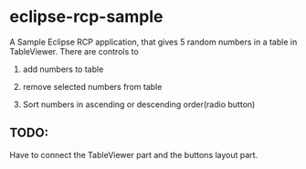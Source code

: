 eclipse-rcp-sample
==================

A Sample Eclipse RCP application, that gives 5 random numbers in a table in TableViewer.
There are controls to

1) add numbers to table

2) remove selected numbers from table

3) Sort numbers in ascending or descending order(radio button)



TODO:
----
Have to connect the TableViewer part and the buttons layout part.
